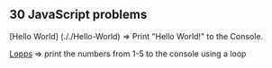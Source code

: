 ## 30 JavaScript problems

[Hello World] (././Hello-World) => Print "Hello World!" to the Console.

[Lopps](././2.Loops/) => print the numbers from 1-5 to the console using a loop
